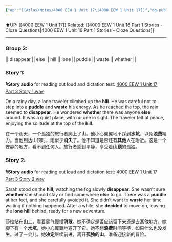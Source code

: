 ```yaml
---
{"up":"[[Atlas/Notes/4000 EEW 1 Unit 17\|4000 EEW 1 Unit 17]]","dg-publish":true,"permalink":"/atlas/notes/4000-eew-1-unit-17-part-3-stories/","dgPassFrontmatter":true}
---
```


⬆️UP: [[4000 EEW 1 Unit 17]]
Related: [[4000 EEW 1 Unit 16 Part 1 Stories - Cloze Questions\|4000 EEW 1 Unit 16 Part 1 Stories - Cloze Questions]]

---
### Group 3: 
|| disappear || else || hill || lone || puddle || waste || whether ||

### Story 1:
🎙️**Story audio** for reading out loud and dictation test: [4000 EEW 1 Unit 17 Part 3 Story 1.wav](https://drive.google.com/file/d/141Yu165YcImcmHAT2Gkx8UE24jVUsy18/view?usp=drive_link)

On a rainy day, a lone traveler climbed up the **hill**. He was careful not to step into a **puddle** and **waste** his energy. As he reached the top, the rain seemed to **disappear**. He wondered **whether** there was anyone **else** around. It was a quiet place, with no one in sight. The traveler felt at peace, enjoying the solitude at the top of the **hill**.

在一个雨天，一个孤独的旅行者爬上了**山**。他小心翼翼地不踩到**水坑**，以免**浪费**精力。当他到达山顶时，雨似乎**消失**了。他不知道是否还有**其他**人在附近。这是一个安静的地方，看不到任何人。旅行者感到平静，享受着**山顶**的孤独。

### Story 2:
🎙️**Story audio** for reading out loud and dictation test: [4000 EEW 1 Unit 17 Part 3 Story 2.wav](https://drive.google.com/file/d/1Az7-nZTh6Fw3VAKsLphXznOPs9GRMzfO/view?usp=drive_link)

Sarah stood on the **hill**, watching the fog slowly **disappear**. She wasn’t sure **whether** she should stay or find somewhere **else** to go. There was a **puddle** at her feet, and she carefully avoided it. She didn’t want to **waste** her time waiting if nothing happened. After a while, she **decided** to move on, leaving the **lone** **hill** behind, ready for a new adventure.

莎拉站在**山**上，看着雾气慢慢**消散**。她不确定是否应该留下来还是去**其他**地方。她脚下有一个**水坑**，她小心翼翼地避开了它。她不想**浪费**时间等待，如果什么也没发生。过了一会儿，她**决定**继续前进，离开**孤独的山**，准备迎接新的冒险。
